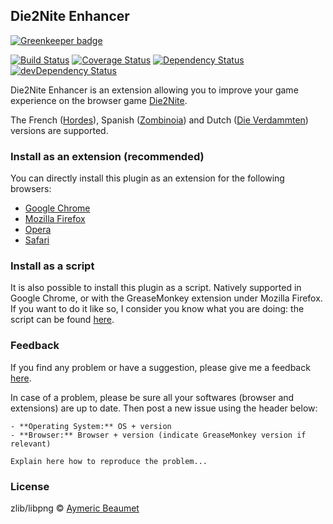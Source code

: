 ## Die2Nite Enhancer

[![Greenkeeper badge](https://badges.greenkeeper.io/aymericbeaumet/die2nite_enhancer.svg?token=fb9cb34ea64878b7ada33d7a700ac63a68c68aa3f410294250bfdb164bb68c48&ts=1493661744086)](https://greenkeeper.io/)

[![Build Status](https://travis-ci.org/aymericbeaumet/die2nite_enhancer.png?branch=master)](https://travis-ci.org/aymericbeaumet/die2nite_enhancer) [![Coverage Status](https://coveralls.io/repos/aymericbeaumet/die2nite_enhancer/badge.png?branch=master)](https://coveralls.io/r/aymericbeaumet/die2nite_enhancer?branch=master) [![Dependency Status](https://david-dm.org/aymericbeaumet/die2nite_enhancer.png?theme=shields.io)](https://david-dm.org/aymericbeaumet/die2nite_enhancer) [![devDependency Status](https://david-dm.org/aymericbeaumet/die2nite_enhancer/dev-status.png?theme=shields.io)](https://david-dm.org/aymericbeaumet/die2nite_enhancer#info=devDependencies)

Die2Nite Enhancer is an extension allowing you to improve your game experience on the browser game [Die2Nite](http://www.die2nite.com/).

The French ([Hordes](http://www.hordes.fr/)), Spanish ([Zombinoia](http://www.zombinoia.com/)) and Dutch ([Die Verdammten](http://www.dieverdammten.de/)) versions are supported.

### Install as an extension (recommended)

You can directly install this plugin as an extension for the following browsers:
- [Google Chrome](https://chrome.google.com/webstore/detail/die2nite-enhancer/imkkdabijgkodinlhgncdfmghdcdacmg)
- [Mozilla Firefox](https://addons.mozilla.org/en-US/firefox/addon/die2nite_enhancer/)
- [Opera](https://addons.opera.com/en/extensions/details/die2nite-enhancer/)
- [Safari](http://safariaddons.com/en-US/safari/addon/227)

### Install as a script

It is also possible to install this plugin as a script. Natively supported in Google Chrome, or with the GreaseMonkey extension under Mozilla Firefox. If you want to do it like so, I consider you know what you are doing: the script can be found [here](http://userscripts.org/scripts/show/242398).

### Feedback

If you find any problem or have a suggestion, please give me a feedback [here](https://github.com/aymericbeaumet/die2nite_enhancer/issues).

In case of a problem, please be sure all your softwares (browser and extensions) are up to date. Then post a new issue using the header below:

```
- **Operating System:** OS + version
- **Browser:** Browser + version (indicate GreaseMonkey version if relevant)

Explain here how to reproduce the problem...
```

### License

zlib/libpng © [Aymeric Beaumet](http://beaumet.me)
